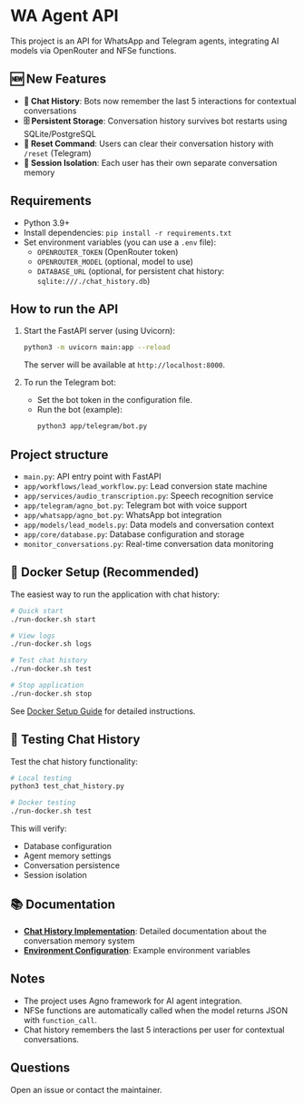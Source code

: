# WA Agent API

This project is an API for WhatsApp and Telegram agents, integrating AI models via OpenRouter and NFSe functions.

## 🆕 New Features

- **💬 Chat History**: Bots now remember the last 5 interactions for contextual conversations
- **🗄️ Persistent Storage**: Conversation history survives bot restarts using SQLite/PostgreSQL
- **🔄 Reset Command**: Users can clear their conversation history with `/reset` (Telegram)
- **👥 Session Isolation**: Each user has their own separate conversation memory

## Requirements

- Python 3.9+
- Install dependencies: `pip install -r requirements.txt`
- Set environment variables (you can use a `.env` file):
  - `OPENROUTER_TOKEN` (OpenRouter token)
  - `OPENROUTER_MODEL` (optional, model to use)
  - `DATABASE_URL` (optional, for persistent chat history: `sqlite:///./chat_history.db`)

## How to run the API

1. Start the FastAPI server (using Uvicorn):

   ```bash
   python3 -m uvicorn main:app --reload
   ```

   The server will be available at `http://localhost:8000`.

2. To run the Telegram bot:
   - Set the bot token in the configuration file.
   - Run the bot (example):
     ```bash
     python3 app/telegram/bot.py
     ```

## Project structure

- `main.py`: API entry point with FastAPI
- `app/workflows/lead_workflow.py`: Lead conversion state machine
- `app/services/audio_transcription.py`: Speech recognition service
- `app/telegram/agno_bot.py`: Telegram bot with voice support
- `app/whatsapp/agno_bot.py`: WhatsApp bot integration
- `app/models/lead_models.py`: Data models and conversation context
- `app/core/database.py`: Database configuration and storage
- `monitor_conversations.py`: Real-time conversation data monitoring

## 🐳 Docker Setup (Recommended)

The easiest way to run the application with chat history:

```bash
# Quick start
./run-docker.sh start

# View logs
./run-docker.sh logs

# Test chat history
./run-docker.sh test

# Stop application
./run-docker.sh stop
```

See [Docker Setup Guide](DOCKER_SETUP.md) for detailed instructions.

## 🧪 Testing Chat History

Test the chat history functionality:

```bash
# Local testing
python3 test_chat_history.py

# Docker testing
./run-docker.sh test
```

This will verify:
- Database configuration
- Agent memory settings
- Conversation persistence
- Session isolation

## 📚 Documentation

- **[Chat History Implementation](CHAT_HISTORY_IMPLEMENTATION.md)**: Detailed documentation about the conversation memory system
- **[Environment Configuration](.env.example)**: Example environment variables

## Notes

- The project uses Agno framework for AI agent integration.
- NFSe functions are automatically called when the model returns JSON with `function_call`.
- Chat history remembers the last 5 interactions per user for contextual conversations.

## Questions

Open an issue or contact the maintainer.
